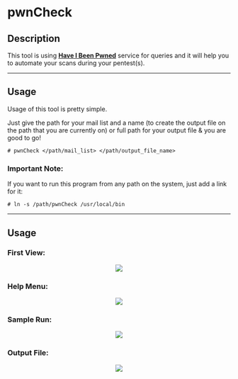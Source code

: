 # pwnCheck

## Description

This tool is using **[Have I Been Pwned](https://haveibeenpwned.com)** service for queries and it will help you to automate your scans during your pentest(s).

----------------------

## Usage

Usage of this tool is pretty simple. 

Just give the path for your mail list and a name (to create the output file on the path that you are currently on) or full path for your output file & you are good to go!

``` 
# pwnCheck </path/mail_list> </path/output_file_name>
``` 

### Important Note:

If you want to run this program from any path on the system, just add a link for it:

```
# ln -s /path/pwnCheck /usr/local/bin
``` 
----------------------

## Usage

### First View:

<p align="center"><img src="https://i.ibb.co/KbVXL96/1.jpg"></p>

### Help Menu:

<p align="center"><img src="https://i.ibb.co/GJCRGSC/2.jpg"></p>

### Sample Run:

<p align="center"><img src="https://i.ibb.co/7kGwpRj/3.png"></p>

### Output File:

<p align="center"><img src="https://i.ibb.co/HzYmxd3/4.png"></p>
